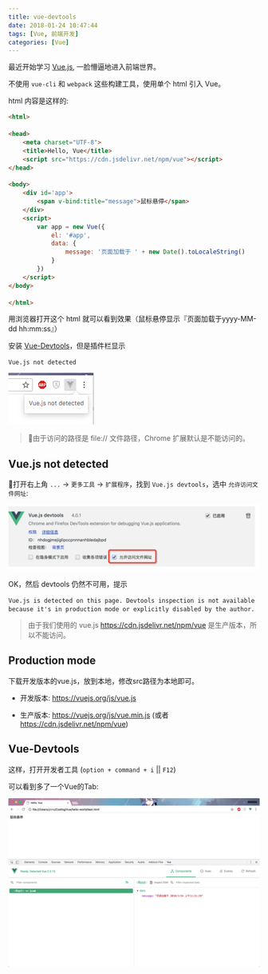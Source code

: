 ```yaml
---
title: vue-devtools
date: 2018-01-24 10:47:44
tags: [Vue, 前端开发]
categories: [Vue]
---
```


最近开始学习 [Vue.js](https://cn.vuejs.org/), 一脸懵逼地进入前端世界。

不使用 `vue-cli` 和 `webpack` 这些构建工具，使用单个 html 引入 Vue。

html 内容是这样的:

``` html
<html>

<head>
    <meta charset="UTF-8">
    <title>Hello, Vue</title>
    <script src="https://cdn.jsdelivr.net/npm/vue"></script>
</head>

<body>
    <div id='app'>
        <span v-bind:title="message">鼠标悬停</span>
    </div>
    <script>
        var app = new Vue({
            el: '#app',
            data: {
                message: '页面加载于 ' + new Date().toLocaleString()
            }
        })
    </script>
</body>

</html>
```

<!-- more -->

用浏览器打开这个 html 就可以看到效果（鼠标悬停显示『页面加载于yyyy-MM-dd hh:mm:ss』）

安装 [Vue-Devtools](https://chrome.google.com/webstore/detail/nhdogjmejiglipccpnnnanhbledajbpd)，但是插件栏显示

`Vue.js not detected`

![](/images/myblog/vue-devtools1.png)

> 由于访问的路径是 file:// 文件路径，Chrome 扩展默认是不能访问的。

## Vue.js not detected

打开右上角 `...` -> `更多工具` -> `扩展程序`，找到 `Vue.js devtools`，选中 `允许访问文件网址`:

![](/images/myblog/vue-devtools2.png)

OK，然后 devtools 仍然不可用，提示

`Vue.js is detected on this page. Devtools inspection is not available because it's in production mode or explicitly disabled by the author.`

> 由于我们使用的 vue.js <https://cdn.jsdelivr.net/npm/vue> 是生产版本，所以不能访问。

## Production mode

下载开发版本的vue.js，放到本地，修改src路径为本地即可。

* 开发版本: https://vuejs.org/js/vue.js

* 生产版本: https://vuejs.org/js/vue.min.js (或者 https://cdn.jsdelivr.net/npm/vue)


## Vue-Devtools

这样，打开开发者工具 (`option + command + i` || `F12`)

可以看到多了一个Vue的Tab:

![](/images/myblog/vue-devtools3.png)
